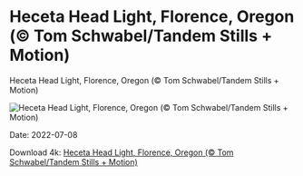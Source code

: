 # Heceta Head Light, Florence, Oregon (© Tom Schwabel/Tandem Stills + Motion)

Heceta Head Light, Florence, Oregon (© Tom Schwabel/Tandem Stills + Motion)

![Heceta Head Light, Florence, Oregon (© Tom Schwabel/Tandem Stills + Motion)](https://bing.com/th?id=OHR.HecetaHead_EN-US7658704670_UHD.jpg&w=1024&h=576)

Date: 2022-07-08

Download 4k: [Heceta Head Light, Florence, Oregon (© Tom Schwabel/Tandem Stills + Motion)](https://bing.com/th?id=OHR.HecetaHead_EN-US7658704670_UHD.jpg)

